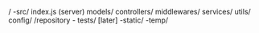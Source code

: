 /
          -src/
                    index.js   (server)
                    models/
                    controllers/
                    middlewares/
                    services/
                    utils/
                    config/
                    /repository
          - tests/ [later]
          -static/
          -temp/
